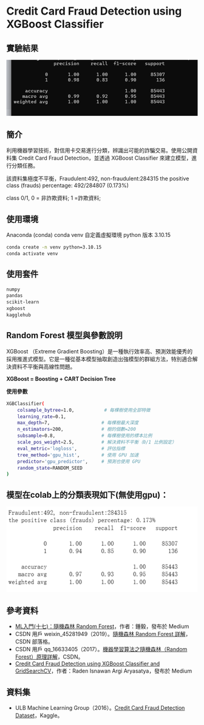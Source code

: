 # Credit Card Fraud Detection using XGBoost Classifier
## 實驗結果
![image](image.png)
## 簡介
利用機器學習技術，對信用卡交易進行分類，辨識出可能的詐騙交易。使用公開資料集 Credit Card Fraud Detection，並透過 XGBoost Classifier 來建立模型，進行分類任務。

該資料集極度不平衡，Fraudulent:492, non-fraudulent:284315
the positive class (frauds) percentage: 492/284807 (0.173%)

class 0/1, 0 = 非詐欺資料; 1 =詐欺資料;

## 使用環境
Anaconda (conda)
conda venv 自定義虛擬環境
python 版本 3.10.15

```bash
conda create -n venv python=3.10.15
conda activate venv
```
## 使用套件
```bash
numpy
pandas
scikit-learn
xgboost
kagglehub
```

## Random Forest 模型與參數說明
XGBoost （Extreme Gradient Boosting）是一種執行效率高、預測效能優秀的採用推進式模型。它是一種從基本模型抽取創造出強模型的群組方法，特別適合解決資料不平衡與高線性問題。

**XGBoost = Boosting + CART Decision Tree**

**使用參數**
```bash
XGBClassifier(
    colsample_bytree=1.0,           # 每棵樹使用全部特徵
    learning_rate=0.1,            
    max_depth=7,                   # 每棵樹最大深度
    n_estimators=200,              # 樹的個數=200
    subsample=0.8,                 # 每棵樹使用的標本比例
    scale_pos_weight=2.5,          # 解決資料不平衡（0/1 比例設定）
    eval_metric='logloss',         # 評估指標
    tree_method='gpu_hist',        # 使用 GPU 加速
    predictor='gpu_predictor',     # 預測也使用 GPU
    random_state=RANDOM_SEED   
)
```

## 模型在colab上的分類表現如下(無使用gpu)：
![colab](image-1.png)

## 參考資料
- [ML入門(十七)：隨機森林 Random Forest](https://medium.com/chung-yi/ml%E5%85%A5%E9%96%80-%E5%8D%81%E4%B8%83-%E9%9A%A8%E6%A9%9F%E6%A3%AE%E6%9E%97-random-forest-6afc24871857)，作者：鍾毅，發布於 Medium
- CSDN 用戶 weixin_45281949（2019）。[隨機森林 Random Forest 詳解](https://blog.csdn.net/weixin_45281949/article/details/102767177)，CSDN 部落格。
- CSDN 用戶 qq_16633405（2017）。[機器學習算法之隨機森林（Random Forest）原理詳解](https://blog.csdn.net/qq_16633405/article/details/61200502)，CSDN。
- [Credit Card Fraud Detection using XGBoost Classifier and GridSearchCV](https://medium.com/@zargi.teddy7/credit-card-fraud-detection-using-xgboost-classifier-and-gridsearchcv-hyperparameter-tuning-631c0632e9e9)，作者：Raden Isnawan Argi Aryasatya，發布於 Medium

## 資料集
- ULB Machine Learning Group（2016）。[Credit Card Fraud Detection Dataset](https://www.kaggle.com/datasets/mlg-ulb/creditcardfraud/data)，Kaggle。